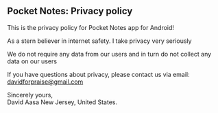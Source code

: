 ## Pocket Notes: Privacy policy

This is the privacy policy for Pocket Notes app for Android!

As a stern believer in internet safety. I take privacy very seriously

We do not require any data from our users and in turn do not collect any data on our users

If you have questions about privacy, please contact us via email: davidforpraise@gmail.com

Sincerely yours,  
David Aasa
New Jersey, United States.  

